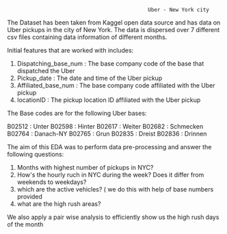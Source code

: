                                                   Uber - New York city 

The Dataset has been taken from Kaggel open data source and has data on Uber pickups in the city of New York. The data is dispersed over 7 different csv files containing data information of different months. 

Initial features that are worked with includes: 
1. Dispatching_base_num : The base company code of the base that dispatched the Uber
2. Pickup_date : The date and time of the Uber pickup
3. Affiliated_base_num : The base company code affiliated with the Uber pickup
4. locationID : The pickup location ID affiliated with the Uber pickup

The Base codes are for the following Uber bases:

B02512 : Unter
B02598 : Hinter
B02617 : Weiter
B02682 : Schmecken
B02764 : Danach-NY
B02765 : Grun
B02835 : Dreist
B02836 : Drinnen

The aim of this EDA was to perform data pre-processing and answer the following questions: 
1. Months with highest number of pickups in NYC?
2. How's the hourly ruch in NYC during the week? Does it differ from weekends to weekdays?
3. which are the active vehicles? ( we do this with help of base numbers provided
4. what are the high rush areas?

We also apply a pair wise analysis to efficiently show us the high rush days of the month

